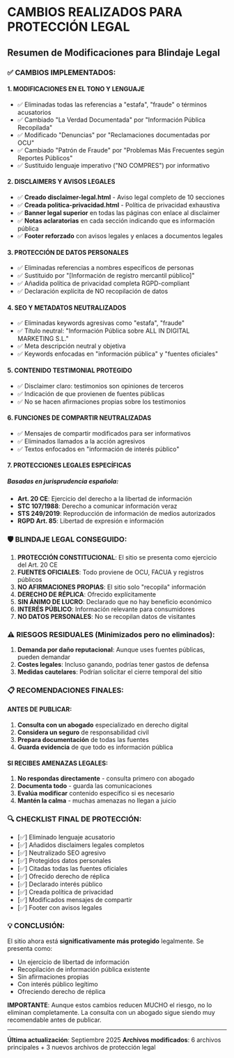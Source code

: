# CAMBIOS REALIZADOS PARA PROTECCIÓN LEGAL

## Resumen de Modificaciones para Blindaje Legal

### ✅ CAMBIOS IMPLEMENTADOS:

#### 1. MODIFICACIONES EN EL TONO Y LENGUAJE
- ✅ Eliminadas todas las referencias a "estafa", "fraude" o términos acusatorios
- ✅ Cambiado "La Verdad Documentada" por "Información Pública Recopilada"
- ✅ Modificado "Denuncias" por "Reclamaciones documentadas por OCU"
- ✅ Cambiado "Patrón de Fraude" por "Problemas Más Frecuentes según Reportes Públicos"
- ✅ Sustituido lenguaje imperativo ("NO COMPRES") por informativo

#### 2. DISCLAIMERS Y AVISOS LEGALES
- ✅ **Creado disclaimer-legal.html** - Aviso legal completo de 10 secciones
- ✅ **Creada politica-privacidad.html** - Política de privacidad exhaustiva
- ✅ **Banner legal superior** en todas las páginas con enlace al disclaimer
- ✅ **Notas aclaratorias** en cada sección indicando que es información pública
- ✅ **Footer reforzado** con avisos legales y enlaces a documentos legales

#### 3. PROTECCIÓN DE DATOS PERSONALES
- ✅ Eliminadas referencias a nombres específicos de personas
- ✅ Sustituido por "[Información de registro mercantil público]"
- ✅ Añadida política de privacidad completa RGPD-compliant
- ✅ Declaración explícita de NO recopilación de datos

#### 4. SEO Y METADATOS NEUTRALIZADOS
- ✅ Eliminadas keywords agresivas como "estafa", "fraude"
- ✅ Título neutral: "Información Pública sobre ALL IN DIGITAL MARKETING S.L."
- ✅ Meta descripción neutral y objetiva
- ✅ Keywords enfocadas en "información pública" y "fuentes oficiales"

#### 5. CONTENIDO TESTIMONIAL PROTEGIDO
- ✅ Disclaimer claro: testimonios son opiniones de terceros
- ✅ Indicación de que provienen de fuentes públicas
- ✅ No se hacen afirmaciones propias sobre los testimonios

#### 6. FUNCIONES DE COMPARTIR NEUTRALIZADAS
- ✅ Mensajes de compartir modificados para ser informativos
- ✅ Eliminados llamados a la acción agresivos
- ✅ Textos enfocados en "información de interés público"

#### 7. PROTECCIONES LEGALES ESPECÍFICAS

##### Basadas en jurisprudencia española:
- **Art. 20 CE**: Ejercicio del derecho a la libertad de información
- **STC 107/1988**: Derecho a comunicar información veraz
- **STS 249/2019**: Reproducción de información de medios autorizados
- **RGPD Art. 85**: Libertad de expresión e información

### 🛡️ BLINDAJE LEGAL CONSEGUIDO:

1. **PROTECCIÓN CONSTITUCIONAL**: El sitio se presenta como ejercicio del Art. 20 CE
2. **FUENTES OFICIALES**: Todo proviene de OCU, FACUA y registros públicos
3. **NO AFIRMACIONES PROPIAS**: El sitio solo "recopila" información
4. **DERECHO DE RÉPLICA**: Ofrecido explícitamente
5. **SIN ÁNIMO DE LUCRO**: Declarado que no hay beneficio económico
6. **INTERÉS PÚBLICO**: Información relevante para consumidores
7. **NO DATOS PERSONALES**: No se recopilan datos de visitantes

### ⚠️ RIESGOS RESIDUALES (Minimizados pero no eliminados):

1. **Demanda por daño reputacional**: Aunque uses fuentes públicas, pueden demandar
2. **Costes legales**: Incluso ganando, podrías tener gastos de defensa
3. **Medidas cautelares**: Podrían solicitar el cierre temporal del sitio

### 📋 RECOMENDACIONES FINALES:

#### ANTES DE PUBLICAR:
1. **Consulta con un abogado** especializado en derecho digital
2. **Considera un seguro** de responsabilidad civil
3. **Prepara documentación** de todas las fuentes
4. **Guarda evidencia** de que todo es información pública

#### SI RECIBES AMENAZAS LEGALES:
1. **No respondas directamente** - consulta primero con abogado
2. **Documenta todo** - guarda las comunicaciones
3. **Evalúa modificar** contenido específico si es necesario
4. **Mantén la calma** - muchas amenazas no llegan a juicio

### 🔍 CHECKLIST FINAL DE PROTECCIÓN:

- [✅] Eliminado lenguaje acusatorio
- [✅] Añadidos disclaimers legales completos
- [✅] Neutralizado SEO agresivo
- [✅] Protegidos datos personales
- [✅] Citadas todas las fuentes oficiales
- [✅] Ofrecido derecho de réplica
- [✅] Declarado interés público
- [✅] Creada política de privacidad
- [✅] Modificados mensajes de compartir
- [✅] Footer con avisos legales

### 💡 CONCLUSIÓN:

El sitio ahora está **significativamente más protegido** legalmente. Se presenta como:
- Un ejercicio de libertad de información
- Recopilación de información pública existente
- Sin afirmaciones propias
- Con interés público legítimo
- Ofreciendo derecho de réplica

**IMPORTANTE**: Aunque estos cambios reducen MUCHO el riesgo, no lo eliminan completamente. La consulta con un abogado sigue siendo muy recomendable antes de publicar.

---
**Última actualización**: Septiembre 2025
**Archivos modificados**: 6 archivos principales + 3 nuevos archivos de protección legal